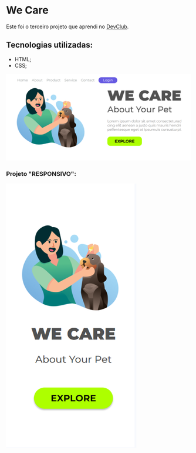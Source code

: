 <h1>We Care </h1>
<p>Este foi o terceiro projeto que aprendi no <a href="http://www.devclub.com.br" target="_blank">DevClub</a>. </p>
<h2>Tecnologias utilizadas: </h2>
<ul>
  <li>HTML; </li>
  <li>CSS; </li>
</ul>
<img src="https://github.com/TiagoThunderstruck/We-Care/blob/master/Assets/mockup_We-Care_desktop.png?raw=true" alt="desktop" />
<br>
<h3>Projeto "RESPONSIVO": </h3>
<img src="https://github.com/TiagoThunderstruck/We-Care/blob/master/Assets/mockup_We-Care_mobile.png?raw=true" alt="mobile" />
<br><br>
